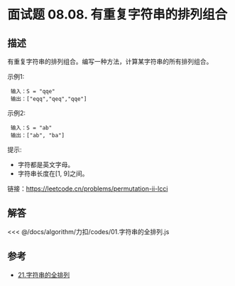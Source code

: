 # 面试题 08.08. 有重复字符串的排列组合

## 描述

有重复字符串的排列组合。编写一种方法，计算某字符串的所有排列组合。

示例1:

```text
 输入：S = "qqe"
 输出：["eqq","qeq","qqe"]
```

示例2:

```text
 输入：S = "ab"
 输出：["ab", "ba"]
```

提示:

* 字符都是英文字母。
* 字符串长度在[1, 9]之间。

链接：https://leetcode.cn/problems/permutation-ii-lcci

## 解答

<<< @/docs/algorithm/力扣/codes/01.字符串的全排列.js

## 参考

* [21.字符串的全排列](https://www.bilibili.com/video/BV1cP4y1T7Sn/?spm_id_from=333.337.search-card.all.click&vd_source=980e7e42545c81c2b6f1445ce8f16d28)